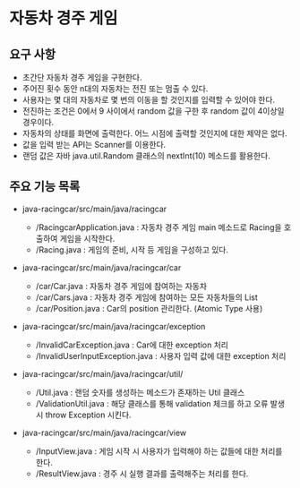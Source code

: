 # 자동차 경주 게임

## 요구 사항

* 초간단 자동차 경주 게임을 구현한다.
* 주어진 횟수 동안 n대의 자동차는 전진 또는 멈출 수 있다.
* 사용자는 몇 대의 자동차로 몇 번의 이동을 할 것인지를 입력할 수 있어야 한다.
* 전진하는 조건은 0에서 9 사이에서 random 값을 구한 후 random 값이 4이상일 경우이다.
* 자동차의 상태를 화면에 출력한다. 어느 시점에 출력할 것인지에 대한 제약은 없다.
* 값을 입력 받는 API는 Scanner를 이용한다.
* 랜덤 값은 자바 java.util.Random 클래스의 nextInt(10) 메소드를 활용한다.

## 주요 기능 목록
* java-racingcar/src/main/java/racingcar
    - /RacingcarApplication.java : 자동차 경주 게임 main 메소드로 Racing을 호출하여 게임을 시작한다.
    - /Racing.java : 게임의 준비, 시작 등 게임을 구성하고 있다.
    
* java-racingcar/src/main/java/racingcar/car
    - /car/Car.java : 자동차 경주 게임에 참여하는 자동차
    - /car/Cars.java : 자동차 경주 게임에 참여하는 모든 자동차들의 List
    - /car/Position.java : Car의 position 관리한다. (Atomic Type 사용)
    
* java-racingcar/src/main/java/racingcar/exception
    - /InvalidCarException.java : Car에 대한 exception 처리
    - /InvalidUserInputException.java : 사용자 입력 값에 대한 exception 처리
    
* java-racingcar/src/main/java/racingcar/util/
    - /Util.java : 랜덤 숫자를 생성하는 메소드가 존재하는 Util 클래스
    - /ValidationUtil.java : 해당 클래스를 통해 validation 체크를 하고 오류 발생 시 throw Exception 시킨다.
   
* java-racingcar/src/main/java/racingcar/view
    - /InputView.java : 게임 시작 시 사용자가 입력해야 하는 값들에 대한 처리를 한다.
    - /ResultView.java : 경주 시 실행 결과를 출력해주는 처리를 한다.